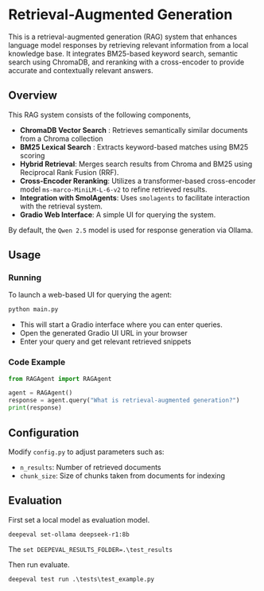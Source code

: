 # Retrieval-Augmented Generation

This is a retrieval-augmented generation (RAG) system that enhances language model responses by retrieving relevant information from a local knowledge base. It integrates BM25-based keyword search, semantic search using ChromaDB, and reranking with a cross-encoder to provide accurate and contextually relevant answers.

## Overview

This RAG system consists of the following components,

- **ChromaDB Vector Search** : Retrieves semantically similar documents from a Chroma collection
- **BM25 Lexical Search** : Extracts keyword-based matches using BM25 scoring
- **Hybrid Retrieval**: Merges search results from Chroma and BM25 using Reciprocal Rank Fusion (RRF).
- **Cross-Encoder Reranking**: Utilizes a transformer-based cross-encoder model `ms-marco-MiniLM-L-6-v2` to refine retrieved results.
- **Integration with SmolAgents**: Uses `smolagents` to facilitate interaction with the retrieval system.
- **Gradio Web Interface**: A simple UI for querying the system.

By default, the `Qwen 2.5` model is used for response generation via Ollama. 


## Usage

### Running 

To launch a web-based UI for querying the agent:

```sh
python main.py
```

- This will start a Gradio interface where you can enter queries.
- Open the generated Gradio UI URL in your browser
- Enter your query and get relevant retrieved snippets

### Code Example 

```python
from RAGAgent import RAGAgent

agent = RAGAgent()
response = agent.query("What is retrieval-augmented generation?")
print(response)
```

## Configuration

Modify `config.py` to adjust parameters such as:

- `n_results`: Number of retrieved documents
- `chunk_size`: Size of chunks taken from documents for indexing


## Evaluation

First set a local model as evaluation model.

```commandline
deepeval set-ollama deepseek-r1:8b
```
The `set DEEPEVAL_RESULTS_FOLDER=.\test_results`

Then run evaluate.

```commandline
deepeval test run .\tests\test_example.py
```

